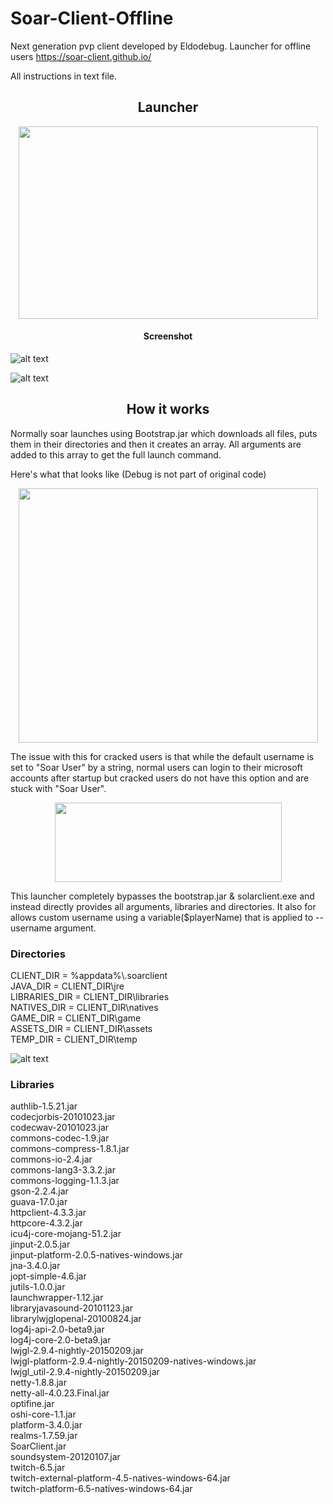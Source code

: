 # Soar-Client-Offline
Next generation pvp client developed by Eldodebug. Launcher for offline users 
https://soar-client.github.io/

All instructions in text file.

<h2 align="center">Launcher</h2>

<p align="center">
  <img width="479" height="308" src="https://i.imgur.com/XssbvOK.png">
</p>

<h4 align="center">Screenshot</h4>

![alt text](https://i.imgur.com/TDDJAz9.png)

![alt text](https://i.imgur.com/HwPrrOV.png)

<h2 align="center">How it works</h2>

Normally soar launches using Bootstrap.jar which downloads all files, puts them in their directories and then it creates an array. All arguments are added to this array to get the full launch command.

Here's what that looks like (Debug is not part of original code)

<p align="center">
  <img width="479" height="407" src="https://i.imgur.com/YeG2rlz.png">
</p>

The issue with this for cracked users is that while the default username is set to "Soar User" by a string, normal users can login to their microsoft accounts after startup but cracked users do not have this option and are stuck with "Soar User".

<p align="center">
  <img width="363" height="127" src="https://i.imgur.com/nv4GMxU.png">
</p>

This launcher completely bypasses the bootstrap.jar & solarclient.exe and instead directly provides all arguments, libraries and directories. It also for allows custom username using a variable($playerName) that is applied to --username argument.

<h3>Directories</h3>

CLIENT_DIR = %appdata%\\.soarclient\
JAVA_DIR = CLIENT_DIR\jre\
LIBRARIES_DIR = CLIENT_DIR\libraries\
NATIVES_DIR = CLIENT_DIR\natives\
GAME_DIR = CLIENT_DIR\game\
ASSETS_DIR = CLIENT_DIR\assets\
TEMP_DIR = CLIENT_DIR\temp

![alt text](https://i.imgur.com/digAlk0.png)

   
<h3>Libraries</h3>

authlib-1.5.21.jar\
codecjorbis-20101023.jar\
codecwav-20101023.jar\
commons-codec-1.9.jar\
commons-compress-1.8.1.jar\
commons-io-2.4.jar\
commons-lang3-3.3.2.jar\
commons-logging-1.1.3.jar\
gson-2.2.4.jar\
guava-17.0.jar\
httpclient-4.3.3.jar\
httpcore-4.3.2.jar\
icu4j-core-mojang-51.2.jar\
jinput-2.0.5.jar\
jinput-platform-2.0.5-natives-windows.jar\
jna-3.4.0.jar\
jopt-simple-4.6.jar\
jutils-1.0.0.jar\
launchwrapper-1.12.jar\
libraryjavasound-20101123.jar\
librarylwjglopenal-20100824.jar\
log4j-api-2.0-beta9.jar\
log4j-core-2.0-beta9.jar\
lwjgl-2.9.4-nightly-20150209.jar\
lwjgl-platform-2.9.4-nightly-20150209-natives-windows.jar\
lwjgl_util-2.9.4-nightly-20150209.jar\
netty-1.8.8.jar\
netty-all-4.0.23.Final.jar\
optifine.jar\
oshi-core-1.1.jar\
platform-3.4.0.jar\
realms-1.7.59.jar\
SoarClient.jar\
soundsystem-20120107.jar\
twitch-6.5.jar\
twitch-external-platform-4.5-natives-windows-64.jar\
twitch-platform-6.5-natives-windows-64.jar


